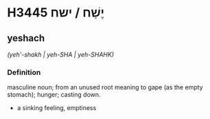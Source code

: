 # H3445 יֶשַׁח / ישח

## yeshach

_(yeh'-shakh | yeh-SHA | yeh-SHAHK)_

### Definition

masculine noun; from an unused root meaning to gape (as the empty stomach); hunger; casting down.

- a sinking feeling, emptiness
